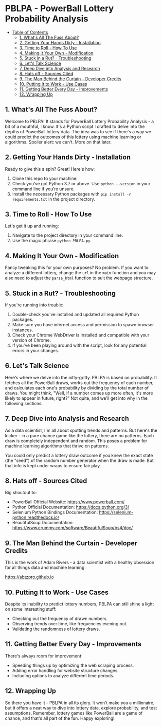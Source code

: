 # PBLPA - PowerBall Lottery Probability Analysis

- [Table of Contents](#table-of-contents)
  - [1. What's All The Fuss About?](#overview)
  - [2. Getting Your Hands Dirty - Installation](#installation-instructions)
  - [3. Time to Roll - How To Use](#instructions-for-use)
  - [4. Making It Your Own - Modification](#modification-instructions)
  - [5. Stuck in a Rut? - Troubleshooting](#troubleshooting-instructions)
  - [6. Let's Talk Science](#scientific-breakdowns)
  - [7. Deep Dive into Analysis and Research](#in-depth-analysis-and-research)
  - [8. Hats off - Sources Cited](#sources-cited)
  - [9. The Man Behind the Curtain - Developer Credits](#developer-credits)
  - [10. Putting It to Work - Use Cases](#use-cases)
  - [11. Getting Better Every Day - Improvements](#improvements)
  - [12. Wrapping Up](#conclusion)

## 1. What's All The Fuss About? <a name="overview"></a>

Welcome to PBLPA! It stands for PowerBall Lottery Probability Analysis - a bit of a mouthful, I know. It's a Python script I crafted to delve into the depths of PowerBall lottery data. The idea was to see if there's a way we could predict the outcomes of this lottery using machine learning or algorithms. Spoiler alert: we can't. More on that later.

## 2. Getting Your Hands Dirty - Installation <a name="installation-instructions"></a>

Ready to give this a spin? Great! Here's how:

1. Clone this repo to your machine.
2. Check you've got Python 3.7 or above. Use `python --version` in your command line if you're unsure.
3. Install the necessary Python packages with `pip install -r requirements.txt` in the project directory.

## 3. Time to Roll - How To Use <a name="instructions-for-use"></a>

Let's get it up and running:

1. Navigate to the project directory in your command line.
2. Use the magic phrase `python PBLPA.py`.

## 4. Making It Your Own - Modification <a name="modification-instructions"></a>

Fancy tweaking this for your own purposes? No problem. If you want to analyze a different lottery, change the `url` in the `main` function and you may also need to adjust the `parse_html` function to suit the webpage structure.

## 5. Stuck in a Rut? - Troubleshooting <a name="troubleshooting-instructions"></a>

If you're running into trouble:

1. Double-check you've installed and updated all required Python packages.
2. Make sure you have internet access and permission to spawn browser instances.
3. Check your Chrome WebDriver is installed and compatible with your version of Chrome.
4. If you've been playing around with the script, look for any potential errors in your changes.

## 6. Let's Talk Science <a name="scientific-breakdowns"></a>

Here's where we delve into the nitty-gritty. PBLPA is based on probability. It fetches all the PowerBall draws, works out the frequency of each number, and calculates each one's probability by dividing by the total number of draws. You might think, "Well, if a number comes up more often, it's more likely to appear in future, right?" Not quite, and we'll get into why in the following sections.

## 7. Deep Dive into Analysis and Research <a name="in-depth-analysis-and-research"></a>

As a data scientist, I'm all about spotting trends and patterns. But here's the kicker - in a pure chance game like the lottery, there are no patterns. Each draw is completely independent and random. This poses a problem for machine learning algorithms that thrive on patterns.

You could only predict a lottery draw outcome if you knew the exact state (the "seed") of the random number generator when the draw is made. But that info is kept under wraps to ensure fair play. 

## 8. Hats off - Sources Cited <a name="sources-cited"></a>

Big shoutout to:

- PowerBall Official Website: https://www.powerball.com/
- Python Official Documentation: https://docs.python.org/3/
- Selenium Python Bindings Documentation: https://selenium-python.readthedocs.io/
- BeautifulSoup Documentation: https://www.crummy.com/software/BeautifulSoup/bs4/doc/

## 9. The Man Behind the Curtain - Developer Credits <a name="developer-credits"></a>

This is the work of Adam Rivers - a data scientist with a healthy obsession for all things data and machine learning.

https://abtzpro.github.io

## 10. Putting It to Work - Use Cases <a name="use-cases"></a>

Despite its inability to predict lottery numbers, PBLPA can still shine a light on some interesting stuff:

- Checking out the frequency of drawn numbers.
- Observing trends over time, like frequencies evening out.
- Validating the randomness of lottery draws.

## 11. Getting Better Every Day - Improvements <a name="improvements"></a>

There's always room for improvement:

- Speeding things up by optimizing the web scraping process.
- Adding error handling for website structure changes.
- Including options to analyze different time periods.

## 12. Wrapping Up <a name="conclusion"></a>

So there you have it - PBLPA in all its glory. It won't make you a millionaire, but it offers a neat way to dive into lottery data, explore probability, and test assumptions. Remember, lottery games like PowerBall are a game of chance, and that's all part of the fun. Happy exploring!
